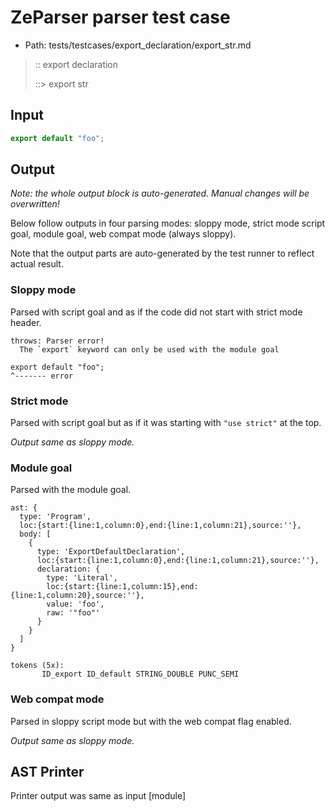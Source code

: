 # ZeParser parser test case

- Path: tests/testcases/export_declaration/export_str.md

> :: export declaration
>
> ::> export str

## Input

`````js
export default "foo";
`````

## Output

_Note: the whole output block is auto-generated. Manual changes will be overwritten!_

Below follow outputs in four parsing modes: sloppy mode, strict mode script goal, module goal, web compat mode (always sloppy).

Note that the output parts are auto-generated by the test runner to reflect actual result.

### Sloppy mode

Parsed with script goal and as if the code did not start with strict mode header.

`````
throws: Parser error!
  The `export` keyword can only be used with the module goal

export default "foo";
^------- error
`````

### Strict mode

Parsed with script goal but as if it was starting with `"use strict"` at the top.

_Output same as sloppy mode._

### Module goal

Parsed with the module goal.

`````
ast: {
  type: 'Program',
  loc:{start:{line:1,column:0},end:{line:1,column:21},source:''},
  body: [
    {
      type: 'ExportDefaultDeclaration',
      loc:{start:{line:1,column:0},end:{line:1,column:21},source:''},
      declaration: {
        type: 'Literal',
        loc:{start:{line:1,column:15},end:{line:1,column:20},source:''},
        value: 'foo',
        raw: '"foo"'
      }
    }
  ]
}

tokens (5x):
       ID_export ID_default STRING_DOUBLE PUNC_SEMI
`````


### Web compat mode

Parsed in sloppy script mode but with the web compat flag enabled.

_Output same as sloppy mode._

## AST Printer

Printer output was same as input [module]